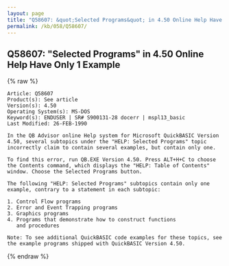 ```yaml
---
layout: page
title: "Q58607: &quot;Selected Programs&quot; in 4.50 Online Help Have Only 1 Example"
permalink: /kb/058/Q58607/
---
```


## Q58607: &quot;Selected Programs&quot; in 4.50 Online Help Have Only 1 Example

{% raw %}

	Article: Q58607
	Product(s): See article
	Version(s): 4.50
	Operating System(s): MS-DOS
	Keyword(s): ENDUSER | SR# S900131-28 docerr | mspl13_basic
	Last Modified: 26-FEB-1990
	
	In the QB Advisor online Help system for Microsoft QuickBASIC Version
	4.50, several subtopics under the "HELP: Selected Programs" topic
	incorrectly claim to contain several examples, but contain only one.
	
	To find this error, run QB.EXE Version 4.50. Press ALT+H+C to choose
	the Contents command, which displays the "HELP: Table of Contents"
	window. Choose the Selected Programs button.
	
	The following "HELP: Selected Programs" subtopics contain only one
	example, contrary to a statement in each subtopic:
	
	1. Control Flow programs
	2. Error and Event Trapping programs
	3. Graphics programs
	4. Programs that demonstrate how to construct functions
	   and procedures
	
	Note: To see additional QuickBASIC code examples for these topics, see
	the example programs shipped with QuickBASIC Version 4.50.

{% endraw %}
